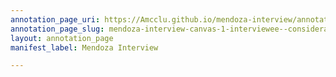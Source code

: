 ```yaml
---
annotation_page_uri: https://Amcclu.github.io/mendoza-interview/annotations/mendoza-interview-canvas-1-interviewee--consideration--gesturing--body-language--squinting---recalling-firsthand-experience.json
annotation_page_slug: mendoza-interview-canvas-1-interviewee--consideration--gesturing--body-language--squinting---recalling-firsthand-experience
layout: annotation_page
manifest_label: Mendoza Interview

---
```

